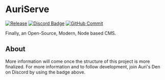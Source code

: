# AuriServe

[![Release](https://github.com/AuriServe/AuriServe/workflows/Release/badge.svg?branch=master)](https://github.com/AuriServe/AuriServe/releases)
[![Discord Badge](https://img.shields.io/discord/416379773976051712.svg?color=7289DA&label=discord&logo=discord&logoColor=white)](https://aurail.us/discord)
[![GitHub Commit](https://img.shields.io/github/commit-activity/m/auriserve/auriserve.svg?logo=github&label=commit%20activity)](https://github.com/AuriServe/AuriServe/commits/master)

Finally, an Open-Source, Modern, Node based CMS.

## About

More information will come once the structure of this project is more finalized. For more information and to follow development, join Auri's Den on Discord by using the badge above.
